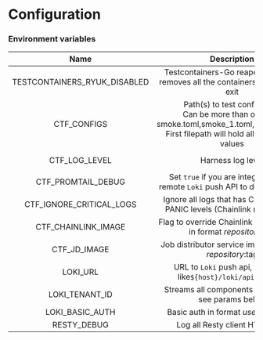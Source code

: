 # Configuration

### Environment variables
|             Name             |                                                                      Description                                                                       |          Possible values |                       Default                       | Required? |
|:----------------------------:|:------------------------------------------------------------------------------------------------------------------------------------------------------:|-------------------------:|:---------------------------------------------------:|:---------:|
| TESTCONTAINERS_RYUK_DISABLED |                                   Testcontainers-Go reaper container, removes all the containers after the test exit                                   |          `true`, `false` |                       `false`                       |    🚫     |
|         CTF_CONFIGS          | Path(s) to test config files. <br/>Can be more than one, ex.: smoke.toml,smoke_1.toml,smoke_2.toml.<br/>First filepath will hold all the merged values | Any valid TOML file path |                          -                          |     ✅     |
|        CTF_LOG_LEVEL         |                                                                   Harness log level                                                                    | `info`, `debug`, `trace` |                       `info`                        |    🚫     |
|      CTF_PROMTAIL_DEBUG      |                                    Set `true` if you are integrating with remote `Loki` push API to debug Promtail                                     |          `true`, `false` |                       `false`                       |    🚫     |
|   CTF_IGNORE_CRITICAL_LOGS   |                                      Ignore all logs that has CRIT,FATAL or PANIC levels (Chainlink nodes only!)                                       |          `true`, `false` |                       `false`                       |    🚫     |
|     CTF_CHAINLINK_IMAGE      |                                           Flag to override Chainlink Docker image in format $repository:$tag                                           |         $repository:$tag |                          -                          |    🚫     |
|         CTF_JD_IMAGE         |                                                Job distributor service image in format $repository:$tag                                                |         $repository:$tag |                          -                          |    🚫     |
|           LOKI_URL           |                                            URL to `Loki` push api, should be like`${host}/loki/api/v1/push`                                            |                      URL | `http://host.docker.internal:3030/loki/api/v1/push` |    🚫     |
|        LOKI_TENANT_ID        |                                                Streams all components logs to `Loki`, see params below                                                 |                 `string` |                     `promtail`                      |    🚫     |
|       LOKI_BASIC_AUTH        |                                                          Basic auth in format $user:$password                                                          |        `$user:$password` |                          -                          |    🚫     |
|         RESTY_DEBUG          |                                                            Log all Resty client HTTP calls                                                             |          `true`, `false` |                       `false`                       |    🚫     |

